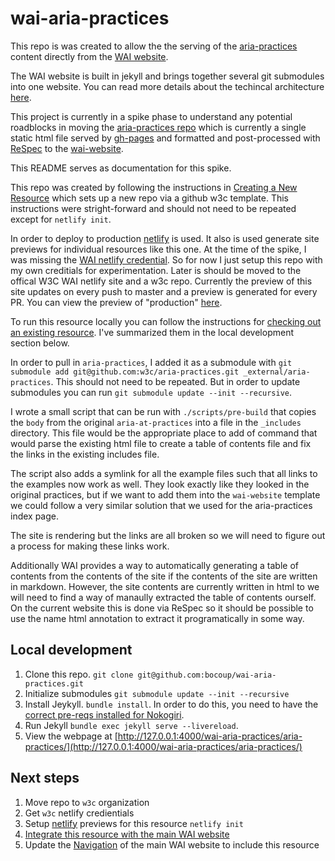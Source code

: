 # wai-aria-practices

This repo is was created to allow the the serving of the
[aria-practices](https://w3c.github.io/aria-practices/) content directly from
the [WAI website](https://www.w3.org/WAI/).

The WAI website is built in jekyll and brings together several git submodules
into one website. You can read more details about the techincal architecture
[here](https://wai-website-theme.netlify.app/technical/).

This project is currently in a spike phase to understand any potential roadblocks in
moving the [aria-practices repo](https://github.com/w3c/aria-practices/) which
is currently a single static html file served by
[gh-pages](https://pages.github.com/) and formatted and
post-processed with [ReSpec](https://pages.github.com/) to the
[wai-website](https://github.com/w3c/wai-website/). 

This README serves as documentation for this spike.

This repo was created by following the instructions in [Creating a New
Resource](https://wai-website-theme.netlify.app/technical/new-resource/) which
sets up a new repo via a github w3c template. This instructions were
stright-forward and should not need to be repeated except for `netlify init`.

In order to deploy to production [netlify](https://www.netlify.com/) is used. It also is used 
generate site previews for individual resources like this one. At the time of
the spike, I was missing the [WAI netlify
credential](https://wai-website-theme.netlify.app/technical/#netlify). So for
now I just setup this repo with my own creditials for experimentation. Later is
should be moved to the offical W3C WAI netlify site and a w3c repo. Currently the preview of this site
updates on every push to master and a preview is generated for every PR. You can
view the preview of "production" [here](https://wai-aria-practices.netlify.app/aria-practices/).

To run this resource locally you can follow the instructions for [checking out
an existing
resource](https://wai-website-theme.netlify.app/technical/existing-resource/). 
I've summarized them in the local development section below.

In order to pull in `aria-practices`, I added it as a submodule with `git
submodule add git@github.com:w3c/aria-practices.git _external/aria-practices`. 
This should not need to be repeated. But in order to update submodules you can
run `git submodule update --init --recursive`.

I wrote a small script that can be run with `./scripts/pre-build` that copies
the `body` from the original `aria-at-practices` into a file in the `_includes`
directory. This file would be the appropriate place to add of command that would
parse the existing html file to create a table of contents file and fix the
links in the existing includes file.

The script also adds a symlink for all the example files such that all links to
the examples now work as well. They look exactly like they looked in the
original practices, but if we want to add them into the `wai-website` template
we could follow a very similar solution that we used for the aria-practices
index page.

The site is rendering but the links are all broken so we will need to figure out
a process for making these links work.

Additionally WAI provides a way to automatically generating a table of contents
from the contents of the site if the contents of the site are written in
markdown. However, the site contents are currently written in html to we will
need to find a way of manaully extracted the table of contents ourself. On the
current website this is done via ReSpec so it should be possible to use the name
html annotation to extract it programatically in some way.

## Local development

1. Clone this repo. `git clone git@github.com:bocoup/wai-aria-practices.git`
2. Initialize submodules `git submodule update --init --recursive`
3. Install Jeykyll. `bundle install`. In order to do this, you need to have the [correct pre-reqs installed for Nokogiri](https://nokogiri.org/tutorials/installing_nokogiri.html). 
4. Run Jekyll `bundle exec jekyll serve --livereload`. 
5. View the webpage at [http://127.0.0.1:4000/wai-aria-practices/aria-practices/](http://127.0.0.1:4000/wai-aria-practices/aria-practices/)

## Next steps

1. Move repo to `w3c` organization
2. Get `w3c` netlify credientials
3. Setup [netlify](https://wai-website-theme.netlify.app/technical/#netlify) previews for this resource `netlify init`
4. [Integrate this resource with the main WAI
   website](https://wai-website-theme.netlify.app/technical/integrate/)
5. Update the [Navigation](https://wai-website-theme.netlify.app/technical/integrate/) of the main WAI website to include this resource
